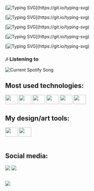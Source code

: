 


<div>
    
[![Typing SVG](https://readme-typing-svg.demolab.com/?duration=1500&size=30&font=VT323&repeat=false&color=4CC9F0&lines=---------------------;)](https://git.io/typing-svg)

</div>
<div>

[![Typing SVG](https://readme-typing-svg.demolab.com/?duration=1500&size=30&font=VT323&repeat=false&color=4361EE&lines=Welcome+to+my+profile!;)](https://git.io/typing-svg)

</div>
<div>
    
[![Typing SVG](https://readme-typing-svg.demolab.com/?duration=1500&size=30&font=VT323&repeat=false&color=3A0CA3&lines=---------------------;)](https://git.io/typing-svg)

</div>


    
[![Typing SVG](https://readme-typing-svg.demolab.com/?duration=5000&font=VT323&repeat=false&color=6A00F4&lines=•+Front-end+developer+🌸;)](https://git.io/typing-svg)


[![Typing SVG](https://readme-typing-svg.demolab.com/?duration=6000&font=VT323&repeat=false&color=7209B7&lines=•+Artist+/+Designer+🌸;)](https://git.io/typing-svg)










<h3 align="">🎶 Listening to</h3>
<img src="https://spotify-readme-a5cp7p7tn-l00utop.vercel.app/api?theme=dark&scan=true" alt="Current Spotify Song">





<div style="display: inline_block">
  <h2 >Most used technologies: </h2>
  <div>
  <img height="30" width="40" src="https://cdn.jsdelivr.net/gh/devicons/devicon/icons/html5/html5-original.svg"/>
  <img height="30" width="40" src="https://cdn.jsdelivr.net/gh/devicons/devicon/icons/css3/css3-original.svg"/>
  <img height="30" width="40" src="https://cdn.jsdelivr.net/gh/devicons/devicon/icons/react/react-original.svg"/>
  <img height="30" width="40" src="https://cdn.jsdelivr.net/gh/devicons/devicon/icons/javascript/javascript-original.svg"/>
  <img height="30" width="40" src="https://cdn.jsdelivr.net/gh/devicons/devicon/icons/mysql/mysql-original.svg"/>
  <img height="30" width="40" src="https://cdn.jsdelivr.net/gh/devicons/devicon/icons/python/python-original.svg"/>
  </div>
</div>
<div style="display: inline_block">
  <h2 >My design/art tools: </h2>
  <div >
  <img height="30" width="40" src="https://cdn.jsdelivr.net/gh/devicons/devicon/icons/illustrator/illustrator-plain.svg"/>
  <img height="30" width="40" src="https://cdn.jsdelivr.net/gh/devicons/devicon/icons/photoshop/photoshop-plain.svg"/>
  </div>
</div>
<br/>
<div >
<h2>Social media: </h2>
    <a href="https://www.instagram.com/lotusonly_/"><img src="https://img.shields.io/badge/Instagram-E4405F?style=for-the-badge&logo=instagram&logoColor=white" ></a>
    <a href="https://open.spotify.com/user/lm4o2na5afi0u5vww6wwnyadr"><img src="https://img.shields.io/badge/Spotify-1ED760?&style=for-the-badge&logo=spotify&logoColor=white" ></a>
</div>

<br/>



<div >
    
![](https://komarev.com/ghpvc/?username=L00utop&style=flat-plastic&color=ff69b4)

</div>

